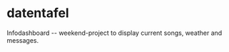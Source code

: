 datentafel
==========

Infodashboard -- weekend-project to display current songs, weather and messages.
